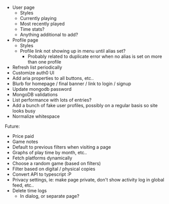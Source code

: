 - User page
  - Styles
  - Currently playing
  - Most recently played
  - Time stats?
  - Anything additional to add?
- Profile page
  - Styles
  - Profile link not showing up in menu until alias set?
    - Probably related to duplicate error when no alias is set on more than one profile
- Refresh list periodically
- Customize auth0 UI
- Add aria properties to all buttons, etc..
- Blurb for homepage / final banner / link to login / signup
- Update mongodb password
- MongoDB validations
- List performance with lots of entries?
- Add a bunch of fake user profiles, possibly on a regular basis so site looks busy
- Normalize whitespace

Future:

- Price paid
- Game notes
- Default to previous filters when visiting a page
- Graphs of play time by month, etc..
- Fetch platforms dynamically
- Choose a random game (based on filters)
- Filter based on digital / physical copies
- Convert API to typescript :P
- Privacy settings, ie: make page private, don't show activity log in global feed, etc..
- Delete time logs
  - In dialog, or separate page?